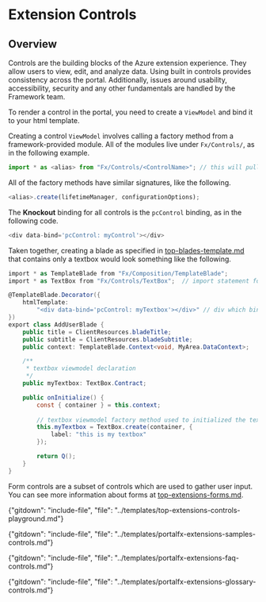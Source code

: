 
# Extension Controls

## Overview 

Controls are the building blocks of the Azure extension experience. They allow users to view, edit, and analyze data. Using built in controls provides consistency across the portal.  Additionally, issues around usability, accessibility, security and any other fundamentals are handled by the Framework team.

To render a control in the portal, you need to create a `ViewModel` and bind it to your html template.

Creating a control `ViewModel` involves calling a factory method from a framework-provided module.  All of the modules live under `Fx/Controls/`, as in the following example.

```ts
import * as <alias> from "Fx/Controls/<ControlName>"; // this will pull in the <ControlName> module
```

All of the factory methods have similar signatures, like the following.

```ts
<alias>.create(lifetimeManager, configurationOptions);
```

The **Knockout** binding for all controls is the `pcControl` binding, as in the following code.

```ts
<div data-bind='pcControl: myControl'></div>
```

Taken together, creating a blade as specified in [top-blades-template.md](top-blades-template.md) that contains only a textbox would look something like the following.
<!-- TODO: Find a sample for this -->
```cs
import * as TemplateBlade from "Fx/Composition/TemplateBlade";
import * as TextBox from "Fx/Controls/TextBox";  // import statement for the control

@TemplateBlade.Decorator({
    htmlTemplate:
        "<div data-bind='pcControl: myTextbox'></div>" // div which binds to the textbox viewmodel
})
export class AddUserBlade {
    public title = ClientResources.bladeTitle;
    public subtitle = ClientResources.bladeSubtitle;
    public context: TemplateBlade.Context<void, MyArea.DataContext>;

    /**
     * textbox viewmodel declaration
     */
    public myTextbox: TextBox.Contract;

    public onInitialize() {
        const { container } = this.context;
        
        // textbox viewmodel factory method used to initialized the textbox;
        this.myTextbox = TextBox.create(container, {
            label: "this is my textbox"
        });

        return Q();
    }
}
```

Form controls are a subset of controls which are used to gather user input.  You can see more information about forms at [top-extensions-forms.md](top-extensions-forms.md).

{"gitdown": "include-file", "file": "../templates/top-extensions-controls-playground.md"}

{"gitdown": "include-file", "file": "../templates/portalfx-extensions-samples-controls.md"}

{"gitdown": "include-file", "file": "../templates/portalfx-extensions-faq-controls.md"}
    
{"gitdown": "include-file", "file": "../templates/portalfx-extensions-glossary-controls.md"}

